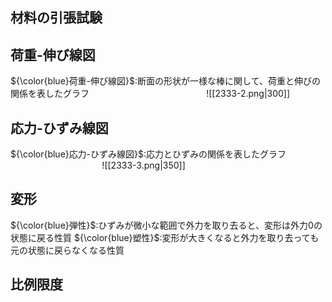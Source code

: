 ## 材料の引張試験




## 荷重-伸び線図
${\color{blue}荷重-伸び線図}$:断面の形状が一様な棒に関して、荷重と伸びの関係を表したグラフ
$\hspace{5cm}$![[2333-2.png|300]]

## 応力-ひずみ線図
${\color{blue}応力-ひずみ線図}$:応力とひずみの関係を表したグラフ
$\hspace{4cm}$![[2333-3.png|350]]

## 変形
${\color{blue}弾性}$:ひずみが微小な範囲で外力を取り去ると、変形は外力$0$の状態に戻る性質
${\color{blue}塑性}$:変形が大きくなると外力を取り去っても元の状態に戻らなくなる性質

## 比例限度
